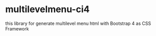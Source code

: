 # multilevelmenu-ci4
this library for generate multilevel menu html with Bootstrap 4 as CSS Framework
